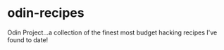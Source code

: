 # odin-recipes
Odin Project...a collection of the finest most budget hacking recipes I've found to date!
